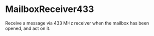 # MailboxReceiver433
Receive a message via 433 MHz receiver when the mailbox has been opened, and act on it.

